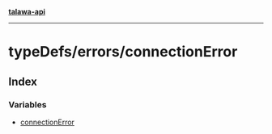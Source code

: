 [**talawa-api**](../../../README.md)

***

# typeDefs/errors/connectionError

## Index

### Variables

- [connectionError](variables/connectionError.md)
